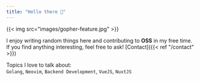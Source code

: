 ```yaml
---
title: "Hello there 👋"
---
```


{{< img src="images/gopher-feature.jpg" >}}

I enjoy writing random things here and contributing to **OSS**
in my free time. <br>
If you find anything interesting, feel free to ask!
[Contact]({{< ref "/contact" >}})

Topics I love to talk about: <br>
`Golang`, `Neovim`, `Backend Development`, `VueJS`, `NuxtJS`
